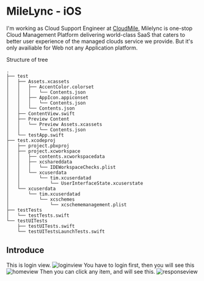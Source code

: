 # MileLync - iOS

I'm working as Cloud Support Engineer at [CloudMile](https://www.mile.cloud/zh/cloud/solutions/cloud-management-platform), Milelync is one-stop Cloud Management Platform delivering world-class SaaS that caters to better user experience of the managed clouds service we provide. 
But it's only availiable for Web not any Application platform. 

Structure of tree
```
.
├── test
│   ├── Assets.xcassets
│   │   ├── AccentColor.colorset
│   │   │   └── Contents.json
│   │   ├── AppIcon.appiconset
│   │   │   └── Contents.json
│   │   └── Contents.json
│   ├── ContentView.swift
│   ├── Preview Content
│   │   └── Preview Assets.xcassets
│   │       └── Contents.json
│   └── testApp.swift
├── test.xcodeproj
│   ├── project.pbxproj
│   ├── project.xcworkspace
│   │   ├── contents.xcworkspacedata
│   │   ├── xcshareddata
│   │   │   └── IDEWorkspaceChecks.plist
│   │   └── xcuserdata
│   │       └── tim.xcuserdatad
│   │           └── UserInterfaceState.xcuserstate
│   └── xcuserdata
│       └── tim.xcuserdatad
│           └── xcschemes
│               └── xcschememanagement.plist
├── testTests
│   └── testTests.swift
└── testUITests
    ├── testUITests.swift
    └── testUITestsLaunchTests.swift
```
## Introduce
This is login view.
![loginview](https://storage.googleapis.com/tw-tim-bucket/image-folder/cm_login_view.jpg)
You have to login first, then you will see this
![homeview](https://storage.googleapis.com/tw-tim-bucket/image-folder/cm_home_view.jpg)
Then you can click any item, and will see this.
![responseview](https://storage.googleapis.com/tw-tim-bucket/image-folder/cm_response_view.jpg)



